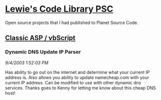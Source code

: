 # [Lewie's Code Library PSC](../../README.md)

Open source projects that I had published to Planet Source Code.

## [Classic ASP / vbScript](../README.md)

### Dynamic DNS Update IP Parser

*9/4/2003 1:52:03 PM*

Has ability to go out on the internet and determine what your current IP address is. Also allows you ability to update namecheap.com with your current IP address. Can be modified to use with other dynamic dns services. Thanks goes to Kenny for letting me know about this cheap DNS host!


